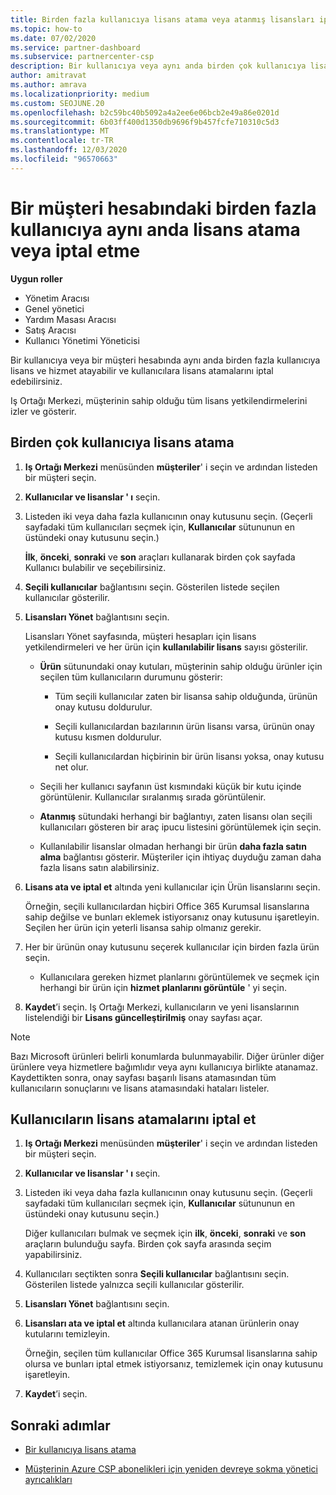```yaml
---
title: Birden fazla kullanıcıya lisans atama veya atanmış lisansları iptal etme
ms.topic: how-to
ms.date: 07/02/2020
ms.service: partner-dashboard
ms.subservice: partnercenter-csp
description: Bir kullanıcıya veya aynı anda birden çok kullanıcıya lisans ve hizmet atamak veya iptal etmek için bir müşteri hesabını nasıl kullanacağınızı öğrenin.
author: amitravat
ms.author: amrava
ms.localizationpriority: medium
ms.custom: SEOJUNE.20
ms.openlocfilehash: b2c59bc40b5092a4a2ee6e06bcb2e49a86e0201d
ms.sourcegitcommit: 6b03ff400d1350db9696f9b457fcfe710310c5d3
ms.translationtype: MT
ms.contentlocale: tr-TR
ms.lasthandoff: 12/03/2020
ms.locfileid: "96570663"
---
```

# <a name="assign-or-revoke-licenses-at-the-same-time-to-multiple-users-in-a-customer-account"></a>Bir müşteri hesabındaki birden fazla kullanıcıya aynı anda lisans atama veya iptal etme

**Uygun roller**

- Yönetim Aracısı
- Genel yönetici
- Yardım Masası Aracısı
- Satış Aracısı
- Kullanıcı Yönetimi Yöneticisi

Bir kullanıcıya veya bir müşteri hesabında aynı anda birden fazla kullanıcıya lisans ve hizmet atayabilir ve kullanıcılara lisans atamalarını iptal edebilirsiniz.

Iş Ortağı Merkezi, müşterinin sahip olduğu tüm lisans yetkilendirmelerini izler ve gösterir.

## <a name="assign-licenses-to-multiple-users"></a>Birden çok kullanıcıya lisans atama

1. **Iş Ortağı Merkezi** menüsünden **müşteriler**' i seçin ve ardından listeden bir müşteri seçin.

2. **Kullanıcılar ve lisanslar ' ı** seçin.

3. Listeden iki veya daha fazla kullanıcının onay kutusunu seçin. (Geçerli sayfadaki tüm kullanıcıları seçmek için, **Kullanıcılar** sütununun en üstündeki onay kutusunu seçin.)

    **İlk**, **önceki**, **sonraki** ve **son** araçları kullanarak birden çok sayfada Kullanıcı bulabilir ve seçebilirsiniz.

4. **Seçili kullanıcılar** bağlantısını seçin. Gösterilen listede seçilen kullanıcılar gösterilir.

5. **Lisansları Yönet** bağlantısını seçin.

    Lisansları Yönet sayfasında, müşteri hesapları için lisans yetkilendirmeleri ve her ürün için **kullanılabilir lisans** sayısı gösterilir.

    - **Ürün** sütunundaki onay kutuları, müşterinin sahip olduğu ürünler için seçilen tüm kullanıcıların durumunu gösterir:

       - Tüm seçili kullanıcılar zaten bir lisansa sahip olduğunda, ürünün onay kutusu doldurulur.

       - Seçili kullanıcılardan bazılarının ürün lisansı varsa, ürünün onay kutusu kısmen doldurulur.

       - Seçili kullanıcılardan hiçbirinin bir ürün lisansı yoksa, onay kutusu net olur.

    - Seçili her kullanıcı sayfanın üst kısmındaki küçük bir kutu içinde görüntülenir. Kullanıcılar sıralanmış sırada görüntülenir.

    - **Atanmış** sütundaki herhangi bir bağlantıyı, zaten lisansı olan seçili kullanıcıları gösteren bir araç ipucu listesini görüntülemek için seçin.

    - Kullanılabilir lisanslar olmadan herhangi bir ürün **daha fazla satın alma** bağlantısı gösterir. Müşteriler için ihtiyaç duyduğu zaman daha fazla lisans satın alabilirsiniz.

6. **Lisans ata ve iptal et** altında yeni kullanıcılar için Ürün lisanslarını seçin. 

   Örneğin, seçili kullanıcılardan hiçbiri Office 365 Kurumsal lisanslarına sahip değilse ve bunları eklemek istiyorsanız onay kutusunu işaretleyin. Seçilen her ürün için yeterli lisansa sahip olmanız gerekir.

7. Her bir ürünün onay kutusunu seçerek kullanıcılar için birden fazla ürün seçin.
    -   Kullanıcılara gereken hizmet planlarını görüntülemek ve seçmek için herhangi bir ürün için **hizmet planlarını görüntüle** ' yi seçin.

8. **Kaydet**’i seçin. Iş Ortağı Merkezi, kullanıcıların ve yeni lisanslarının listelendiği bir **Lisans güncelleştirilmiş** onay sayfası açar.

>[!NOTE]
>Bazı Microsoft ürünleri belirli konumlarda bulunmayabilir. Diğer ürünler diğer ürünlere veya hizmetlere bağımlıdır veya aynı kullanıcıya birlikte atanamaz. Kaydettikten sonra, onay sayfası başarılı lisans atamasından tüm kullanıcıların sonuçlarını ve lisans atamasındaki hataları listeler.

## <a name="revoke-users-license-assignments"></a>Kullanıcıların lisans atamalarını iptal et

1. **Iş Ortağı Merkezi** menüsünden **müşteriler**' i seçin ve ardından listeden bir müşteri seçin.

2. **Kullanıcılar ve lisanslar ' ı** seçin.

3. Listeden iki veya daha fazla kullanıcının onay kutusunu seçin. (Geçerli sayfadaki tüm kullanıcıları seçmek için, **Kullanıcılar** sütununun en üstündeki onay kutusunu seçin.)

    Diğer kullanıcıları bulmak ve seçmek için **ilk**, **önceki**, **sonraki** ve **son** araçların bulunduğu sayfa. Birden çok sayfa arasında seçim yapabilirsiniz.

4. Kullanıcıları seçtikten sonra **Seçili kullanıcılar** bağlantısını seçin. Gösterilen listede yalnızca seçili kullanıcılar gösterilir.

5. **Lisansları Yönet** bağlantısını seçin.

6. **Lisansları ata ve iptal et** altında kullanıcılara atanan ürünlerin onay kutularını temizleyin.

   Örneğin, seçilen tüm kullanıcılar Office 365 Kurumsal lisanslarına sahip olursa ve bunları iptal etmek istiyorsanız, temizlemek için onay kutusunu işaretleyin.

7. **Kaydet**’i seçin.

## <a name="next-steps"></a>Sonraki adımlar

- [Bir kullanıcıya lisans atama](assign-licenses-to-users.md)

- [Müşterinin Azure CSP abonelikleri için yeniden devreye sokma yönetici ayrıcalıkları](revoke-reinstate-csp.md)